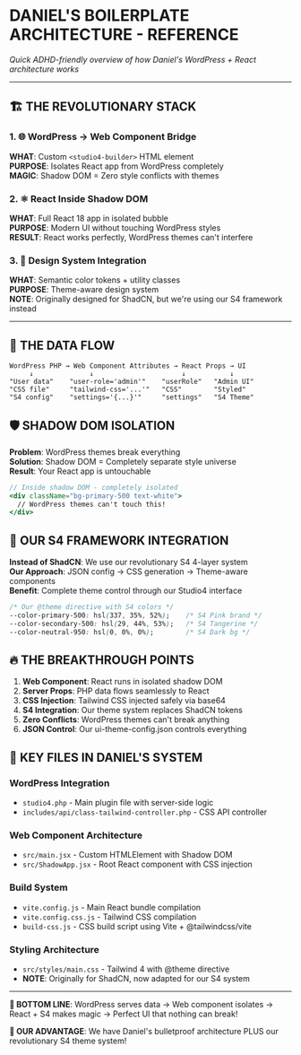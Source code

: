 # DANIEL'S BOILERPLATE ARCHITECTURE - REFERENCE

*Quick ADHD-friendly overview of how Daniel's WordPress + React architecture works*

---

## **🏗️ THE REVOLUTIONARY STACK**

### **1. 🌐 WordPress → Web Component Bridge**
**WHAT**: Custom `<studio4-builder>` HTML element  
**PURPOSE**: Isolates React app from WordPress completely  
**MAGIC**: Shadow DOM = Zero style conflicts with themes  

### **2. ⚛️ React Inside Shadow DOM**
**WHAT**: Full React 18 app in isolated bubble  
**PURPOSE**: Modern UI without touching WordPress styles  
**RESULT**: React works perfectly, WordPress themes can't interfere  

### **3. 🎨 Design System Integration**
**WHAT**: Semantic color tokens + utility classes  
**PURPOSE**: Theme-aware design system  
**NOTE**: Originally designed for ShadCN, but we're using our S4 framework instead  

---

## **🔗 THE DATA FLOW**

```
WordPress PHP → Web Component Attributes → React Props → UI
     ↓              ↓                      ↓           ↓
"User data"    "user-role='admin'"    "userRole"   "Admin UI"
"CSS file"     "tailwind-css='...'"   "CSS"        "Styled"
"S4 config"    "settings='{...}'"     "settings"   "S4 Theme"
```

## **🛡️ SHADOW DOM ISOLATION**

**Problem**: WordPress themes break everything  
**Solution**: Shadow DOM = Completely separate style universe  
**Result**: Your React app is untouchable  

```jsx
// Inside shadow DOM - completely isolated
<div className="bg-primary-500 text-white">
  // WordPress themes can't touch this!
</div>
```

## **🎨 OUR S4 FRAMEWORK INTEGRATION**

**Instead of ShadCN**: We use our revolutionary S4 4-layer system  
**Our Approach**: JSON config → CSS generation → Theme-aware components  
**Benefit**: Complete theme control through our Studio4 interface  

```css
/* Our @theme directive with S4 colors */
--color-primary-500: hsl(337, 35%, 52%);    /* S4 Pink brand */
--color-secondary-500: hsl(29, 44%, 53%);   /* S4 Tangerine */
--color-neutral-950: hsl(0, 0%, 0%);        /* S4 Dark bg */
```

## **🔥 THE BREAKTHROUGH POINTS**

1. **Web Component**: React runs in isolated shadow DOM
2. **Server Props**: PHP data flows seamlessly to React
3. **CSS Injection**: Tailwind CSS injected safely via base64
4. **S4 Integration**: Our theme system replaces ShadCN tokens
5. **Zero Conflicts**: WordPress themes can't break anything
6. **JSON Control**: Our ui-theme-config.json controls everything

## **📁 KEY FILES IN DANIEL'S SYSTEM**

### **WordPress Integration**
- `studio4.php` - Main plugin file with server-side logic
- `includes/api/class-tailwind-controller.php` - CSS API controller

### **Web Component Architecture**
- `src/main.jsx` - Custom HTMLElement with Shadow DOM
- `src/ShadowApp.jsx` - Root React component with CSS injection

### **Build System**
- `vite.config.js` - Main React bundle compilation
- `vite.config.css.js` - Tailwind CSS compilation
- `build-css.js` - CSS build script using Vite + @tailwindcss/vite

### **Styling Architecture**
- `src/styles/main.css` - Tailwind 4 with @theme directive
- **NOTE**: Originally for ShadCN, now adapted for our S4 system

---

**🚀 BOTTOM LINE**: WordPress serves data → Web component isolates → React + S4 makes magic → Perfect UI that nothing can break!

**🎯 OUR ADVANTAGE**: We have Daniel's bulletproof architecture PLUS our revolutionary S4 theme system!